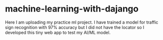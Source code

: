 # machine-learning-with-dajango
Here I am uploading my practice ml project. I have trained a model for traffic sign recognition with 97% accuracy but I did not have the locator so I developed this tiny web app to test my AI/ML model.
